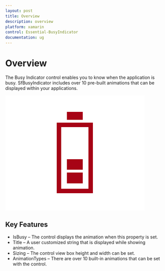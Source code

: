 ```yaml
---
layout: post
title: Overview
description: overview
platform: xamarin
control: Essential-BusyIndicator
documentation: ug
---
```


# Overview

The Busy Indicator control enables you to know when the application is busy. SfBusyIndicator includes over 10 pre-built animations that can be displayed within your applications.

![](Overview_images/Overview_img1.png)


## Key Features

* IsBusy – The control displays the animation when this property is set.
* Title – A user customized string that is displayed while showing animation.
* Sizing – The control view box height and width can be set.
* AnimationTypes – There are over 10 built-in animations that can be set with the control.
